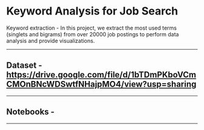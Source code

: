 # Keyword Analysis for Job Search

Keyword extraction - In this project, we extract the most used terms (singlets and bigrams) from over 20000 job postings to perform data analysis and provide visualizations.

----------------------
## Dataset - https://drive.google.com/file/d/1bTDmPKboVCmCMOnBNcWDSwtfNHajpMO4/view?usp=sharing
----------------------

## Notebooks -  
----------------------
